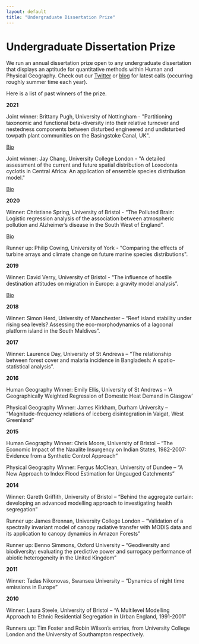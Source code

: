 ```yaml
---
layout: default
title: "Undergraduate Dissertation Prize"
---
```


# Undergraduate Dissertation Prize

We run an annual dissertation prize open to any undergraduate dissertation that displays an aptitude for quantitative methods within Human and Physical Geography. Check out our [Twitter](https://twitter.com/qmrg_rgs_ibg) or [blog](https://qmrg.github.io/blog) for latest calls (occurring roughly summer time each year).

Here is a list of past winners of the prize.

**2021**

Joint winner: Brittany Pugh, University of Nottingham - "Partitioning taxonomic and functional beta-diversity into their relative turnover and nestedness components between disturbed engineered and undisturbed towpath plant communities on the Basingstoke Canal, UK".

[Bio](https://qmrg.github.io/blog/2021/10/12/Brittany-Pugh-Bio)

Joint winner: Jay Chang, University College London - "A detailed assessment of the current and future spatial distribution of Loxodonta cyclotis in Central Africa: An application of ensemble species distribution model."

[Bio](https://qmrg.github.io/blog/2021/10/12/Jay-Chang-Bio)

**2020**

Winner: Christiane Spring, University of Bristol - “The Polluted Brain: Logistic regression analysis of the association between atmospheric pollution and Alzheimer’s disease in the South West of England”.

[Bio](https://qmrg.github.io/blog/2020/11/10/bio-spring)

Runner up: Philip Cowing, University of York - "Comparing the effects of turbine arrays and climate change on future marine species distributions".

**2019**

Winner: David Verry, University of Bristol - “The influence of hostile destination attitudes on migration in Europe: a gravity model analysis”.

[Bio](https://qmrg.github.io/blog/2020/11/03/Verry_bio)

**2018**

Winner: Simon Herd, University of Manchester – “Reef island stability under rising sea levels? Assessing the eco-morphodynamics of a lagoonal platform island in the South Maldives”.

**2017**

Winner: Laurence Day, University of St Andrews – “The relationship between forest cover and malaria incidence in Bangladesh: A spatio-statistical analysis”.

**2016**

Human Geography Winner: Emily Ellis, University of St Andrews – ‘A Geographically Weighted Regression of Domestic Heat Demand in Glasgow’

Physical Geography Winner: James Kirkham, Durham University – “Magnitude-frequency relations of iceberg disintegration in Vaigat, West Greenland”

**2015**

Human Geography Winner: Chris Moore, University of Bristol – “The Economic Impact of the Naxalite Insurgency on Indian States, 1982-2007: Evidence from a Synthetic Control Approach”

Physical Geography Winner: Fergus McClean, University of Dundee – “A New Approach to Index Flood Estimation for Ungauged Catchments”

**2014**

Winner: Gareth Griffith, University of Bristol – “Behind the aggregate curtain: developing an advanced modelling approach to investigating health segregation”

Runner up: James Brennan, University College London – “Validation of a spectrally invariant model of canopy radiative transfer with MODIS data and its application to canopy dynamics in Amazon Forests”

Runner up: Benno Simmons, Oxford University – “Geodiversity and biodiversity: evaluating the predictive power and surrogacy performance of abiotic heterogeneity in the United Kingdom”

**2011**

Winner: Tadas Nikonovas, Swansea University – “Dynamics of night time emissions in Europe”

**2010**

Winner: Laura Steele, University of Bristol – “A Multilevel Modelling Approach to Ethnic Residential Segregation in Urban England, 1991-2001″

Runners up: Tim Foster and Robin Wilson’s entries, from University College London and the University of Southampton respectively.
